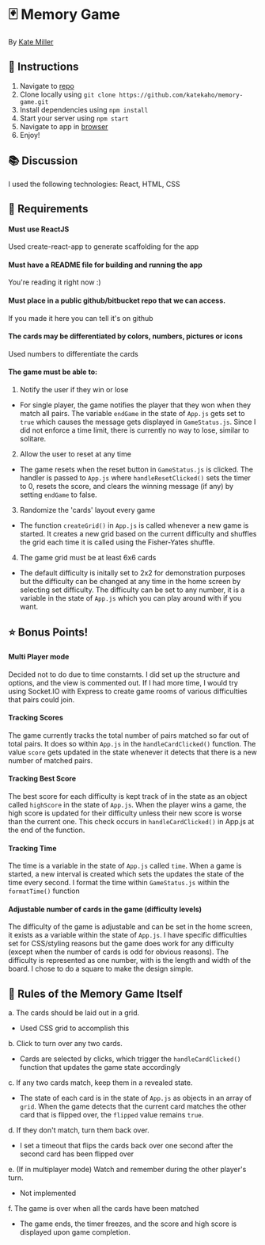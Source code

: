 # :black_joker: Memory Game

By [Kate Miller](https://katekaho.com/)

## :memo: Instructions

1. Navigate to [repo](https://github.com/katekaho/memory-game)
2. Clone locally using
 `git clone https://github.com/katekaho/memory-game.git`
3. Install dependencies using `npm install`
4. Start your server using `npm start`
5. Navigate to app in [browser](http://localhost:3000)
6. Enjoy!

## :books: Discussion

I used the following technologies: React, HTML, CSS

## :page_with_curl: Requirements

#### Must use ReactJS

Used create-react-app to generate scaffolding for the app

#### Must have a README file for building and running the app

You're reading it right now :)

#### Must place in a public github/bitbucket repo that we can access.

If you made it here you can tell it's on github

#### The cards may be differentiated by colors, numbers, pictures or icons

Used numbers to differentiate the cards

#### The game must be able to:

1. Notify the user if they win or lose
  * For single player, the game notifies the player that they won when they match all pairs. The variable `endGame` in the state of `App.js` gets set to `true` which causes the message gets displayed in `GameStatus.js`. Since I did not enforce a time limit, there is currently no way to lose, similar to solitare.

2. Allow the user to reset at any time
  * The game resets when the reset button in `GameStatus.js` is clicked. The handler is passed to `App.js` where `handleResetClicked()` sets the timer to 0, resets the score, and clears the winning message (if any) by setting `endGame` to false.

3. Randomize the 'cards' layout every game
  * The function `createGrid()` in `App.js` is called whenever a new game is started. It creates a new grid based on the current difficulty and shuffles the grid each time it is called using the Fisher-Yates shuffle.

4. The game grid must be at least 6x6 cards
  * The default difficulty is initally set to 2x2 for demonstration purposes but the difficulty can be changed at any time in the home screen by selecting set difficulty. The difficulty can be set to any number, it is a variable in the state of `App.js` which you can play around with if you want.


## :star: Bonus Points!

#### Multi Player mode

Decided not to do due to time constarnts. I did set up the structure and options, and the view is commented out. If I had more time, I would try using Socket.IO with Express to create game rooms of various difficulties that pairs could join.

#### Tracking Scores

The game currently tracks the total number of pairs matched so far out of total pairs. It does so within `App.js` in the `handleCardClicked()` function.  The value `score` gets updated in the state whenever it detects that there is a new number of matched pairs.

#### Tracking Best Score

The best score for each difficulty is kept track of in the state as an object called `highScore` in the state of `App.js`. When the player wins a game, the high score is updated for their difficulty unless their new score is worse than the current one. This check occurs in `handleCardClicked()` in App.js at the end of the function.

#### Tracking Time

The time is a variable in the state of `App.js` called `time`. When a game is started, a new interval is created which sets the updates the state of the time every second. I format the time within `GameStatus.js` within the `formatTime()` function

#### Adjustable number of cards in the game (difficulty levels)

The difficulty of the game is adjustable and can be set in the home screen, it exists as a variable within the state of `App.js`. I have specific difficulties set for CSS/styling reasons but the game does work for any difficulty (except when the number of cards is odd for obvious reasons). The difficulty is represented as one number, with is the length and width of the board. I chose to do a square to make the design simple.

## :flower_playing_cards: Rules of the Memory Game Itself

a. The cards should be laid out in a grid.
  * Used CSS grid to accomplish this

b. Click to turn over any two cards.
  * Cards are selected by clicks, which trigger the `handleCardClicked()` function that updates the game state accordingly

c. If any two cards match, keep them in a revealed state.
  * The state of each card is in the state of `App.js` as objects in an array of `grid`. When the game detects that the current card matches the other card that is flipped over, the `flipped` value remains `true`.

d. If they don't match, turn them back over.
  * I set a timeout that flips the cards back over one second after the second card has been flipped over

e. (If in multiplayer mode) Watch and remember during the other player's turn.
  * Not implemented

f. The game is over when all the cards have been matched
  * The game ends, the timer freezes, and the score and high score is displayed upon game completion.
